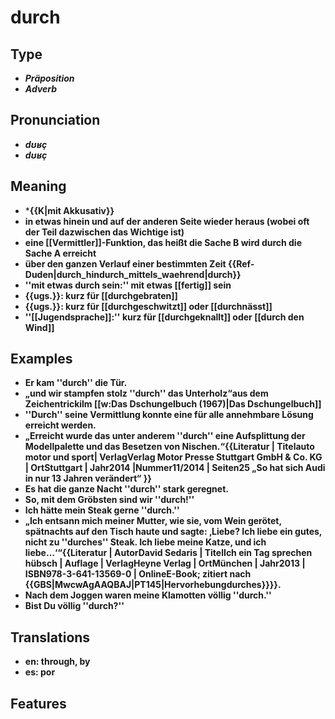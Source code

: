 # durch 
## Type 
- _**Präposition**_ 
- _**Adverb**_ 
## Pronunciation 
- _**dʊʁç**_ 
- _**dʊʁç**_ 
## Meaning 
- ***{{K|mit Akkusativ}}** 
- **in etwas hinein und auf der anderen Seite wieder heraus (wobei oft der Teil dazwischen das Wichtige ist)** 
- **eine [[Vermittler]]-Funktion, das heißt die Sache B wird durch die Sache A erreicht** 
- **über den ganzen Verlauf einer bestimmten Zeit <ref>{{Ref-Duden|durch_hindurch_mittels_waehrend|durch}}</ref>** 
- **''mit etwas durch sein:'' mit etwas [[fertig]] sein** 
- **{{ugs.}}: kurz für [[durchgebraten]]** 
- **{{ugs.}}: kurz für [[durchgeschwitzt]] oder [[durchnässt]]** 
- **''[[Jugendsprache]]:'' kurz für [[durchgeknallt]] oder [[durch den Wind]]** 
## Examples 
- **Er kam ''durch'' die Tür.** 
- **„und wir stampfen stolz ''durch'' das Unterholz“<ref>aus dem Zeichentrickilm [[w:Das Dschungelbuch (1967)|Das Dschungelbuch]]</ref>** 
- **''Durch'' seine Vermittlung konnte eine für alle annehmbare Lösung erreicht werden.** 
- **„Erreicht wurde das unter anderem ''durch'' eine Aufsplittung der Modellpalette und das Besetzen von Nischen.“<ref>{{Literatur | Titelauto motor und sport| VerlagVerlag Motor Presse Stuttgart GmbH & Co. KG | OrtStuttgart | Jahr2014 |Nummer11/2014 | Seiten25 „So hat sich Audi in nur 13 Jahren verändert“ }}</ref>** 
- **Es hat die ganze Nacht ''durch'' stark geregnet.** 
- **So, mit dem Gröbsten sind wir ''durch!''** 
- **Ich hätte mein Steak gerne ''durch.''** 
- **„Ich entsann mich meiner Mutter, wie sie, vom Wein gerötet, spätnachts auf den Tisch haute und sagte: ‚Liebe? Ich liebe ein gutes, nicht zu ''durches'' Steak. Ich liebe meine Katze, und ich liebe…‘“<ref>{{Literatur | AutorDavid Sedaris | TitelIch ein Tag sprechen hübsch | Auflage | VerlagHeyne Verlag | OrtMünchen | Jahr2013 | ISBN978-3-641-13569-0 | OnlineE-Book; zitiert nach {{GBS|MwcwAgAAQBAJ|PT145|Hervorhebungdurches}}}}.</ref>** 
- **Nach dem Joggen waren meine Klamotten völlig ''durch.''** 
- **Bist Du völlig ''durch?''** 
## Translations 
- **en: through, by** 
- **es: por** 
## Features 
